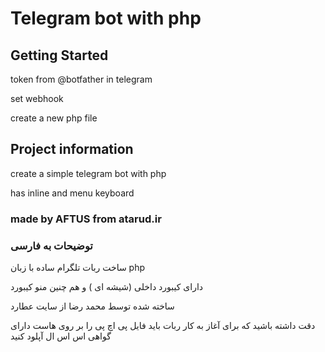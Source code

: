 # Telegram bot with php
## Getting Started
token from @botfather in telegram

set webhook

create a new php file

## Project information

create a simple telegram bot with php

has inline and menu keyboard

### made by AFTUS from atarud.ir

### توضیحات به فارسی
ساخت ربات تلگرام ساده با زبان php

دارای کیبورد داخلی (شیشه ای ) و هم چنین منو کیبورد

ساخته شده توسط محمد رضا از سایت عطارد

دقت داشته باشید که برای آغاز به کار ربات باید فایل پی اچ پی را بر روی هاست دارای گواهی اس اس ال آپلود کنید
